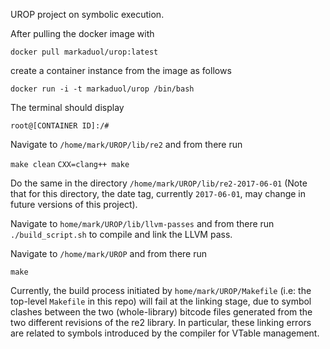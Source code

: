 UROP project on symbolic execution.

After pulling the docker image with

`docker pull markaduol/urop:latest`

create a container instance from the image as follows

`docker run -i -t markaduol/urop /bin/bash`

The terminal should display

`root@[CONTAINER ID]:/#`

Navigate to `/home/mark/UROP/lib/re2` and from there run

`make clean`
`CXX=clang++ make`

Do the same in the directory `/home/mark/UROP/lib/re2-2017-06-01` (Note that for this directory, the date tag, currently `2017-06-01`, may change in future versions of this project).

Navigate to `home/mark/UROP/lib/llvm-passes` and from there run `./build_script.sh` to compile and link the LLVM pass.

Navigate to `/home/mark/UROP` and from there run

`make`

Currently, the build process initiated by `home/mark/UROP/Makefile` (i.e: the top-level `Makefile` in this repo) will fail at the linking stage, due to symbol clashes between the two (whole-library) bitcode files generated from the two different revisions of the re2 library. In particular, these linking errors are related to symbols introduced by the compiler for VTable management.
